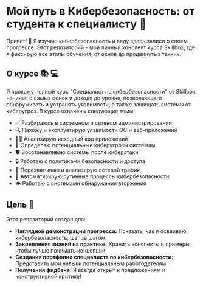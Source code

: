 # Мой путь в Кибербезопасность: от студента к специалисту 🚀

Привет! 👋 Я изучаю кибербезопасность и веду здесь записи о своем прогрессе. Этот репозиторий - мой личный конспект курса Skillbox, где я фиксирую все этапы обучения, от основ до продвинутых техник.

## О курсе 📚 💻

Я прохожу полный курс "Специалист по кибербезопасности" от Skillbox, начиная с самых основ и доходя до уровня, позволяющего обнаруживать и устранять уязвимости, а также защищать системы от киберугроз. В курсе охвачены следующие темы:

*   ✅ Разбираюсь в системном и сетевом администрировании
*   🔍 Нахожу и эксплуатирую уязвимости ОС и веб-приложений
*   👨‍💻 Анализирую исходный код приложений
*   🚨 Определяю потенциальные киберугрозы системам
*   🛡️ Восстанавливаю системы после кибератаки
*   🔒 Работаю с политиками безопасности и доступа
*   📡 Перехватываю и анализирую сетевой трафик
*   🤖 Автоматизирую рутинные процессы кибербезопасности
*   👁️ Работаю с системами обнаружения вторжения

## Цель 🎯

Этот репозиторий создан для:

*   **Наглядной демонстрации прогресса:** Показать, как я осваиваю кибербезопасность, шаг за шагом.
*   **Закрепления знаний на практике:** Хранить конспекты и примеры, чтобы лучше понимать концепции.
*   **Создания портфолио специалиста по кибербезопасности:** Представить мои навыки потенциальным работодателям.
*   **Получения фидбека:** Я всегда открыт к предложениям и конструктивной критике!

